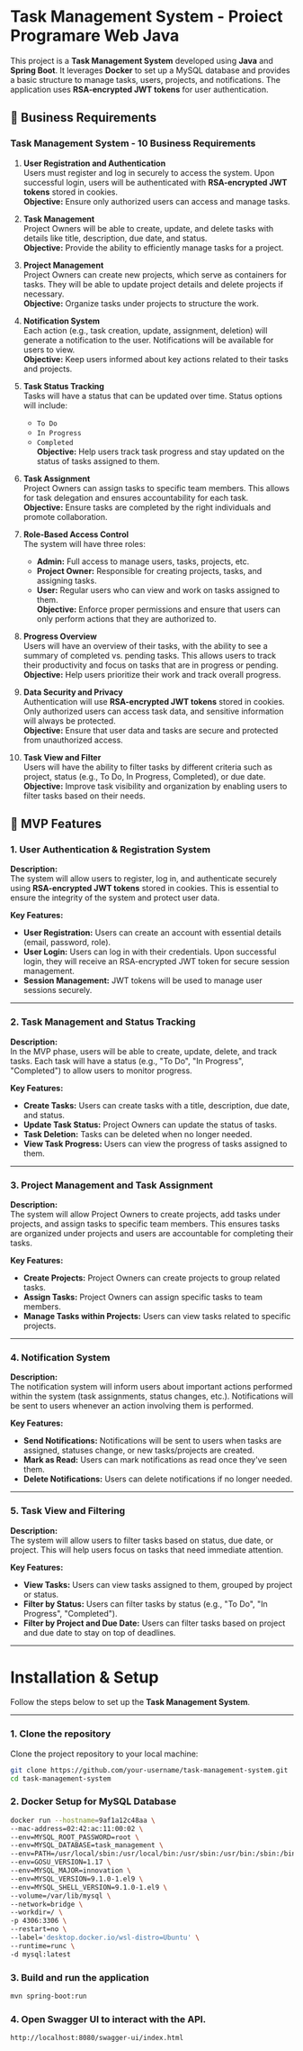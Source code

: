 # Task Management System - Proiect Programare Web Java

This project is a **Task Management System** developed using **Java** and **Spring Boot**. It leverages **Docker** to set up a MySQL database and provides a basic structure to manage tasks, users, projects, and notifications. The application uses **RSA-encrypted JWT tokens** for user authentication.

## 📝 Business Requirements

### Task Management System - 10 Business Requirements

1. **User Registration and Authentication**  
   Users must register and log in securely to access the system. Upon successful login, users will be authenticated with **RSA-encrypted JWT tokens** stored in cookies.  
   **Objective:** Ensure only authorized users can access and manage tasks.

2. **Task Management**  
   Project Owners will be able to create, update, and delete tasks with details like title, description, due date, and status.  
   **Objective:** Provide the ability to efficiently manage tasks for a project.

3. **Project Management**  
   Project Owners can create new projects, which serve as containers for tasks. They will be able to update project details and delete projects if necessary.  
   **Objective:** Organize tasks under projects to structure the work.

4. **Notification System**  
   Each action (e.g., task creation, update, assignment, deletion) will generate a notification to the user. Notifications will be available for users to view.  
   **Objective:** Keep users informed about key actions related to their tasks and projects.

5. **Task Status Tracking**  
   Tasks will have a status that can be updated over time. Status options will include:
   - `To Do`
   - `In Progress`
   - `Completed`  
   **Objective:** Help users track task progress and stay updated on the status of tasks assigned to them.

6. **Task Assignment**  
   Project Owners can assign tasks to specific team members. This allows for task delegation and ensures accountability for each task.  
   **Objective:** Ensure tasks are completed by the right individuals and promote collaboration.

7. **Role-Based Access Control**  
   The system will have three roles:  
   - **Admin:** Full access to manage users, tasks, projects, etc.  
   - **Project Owner:** Responsible for creating projects, tasks, and assigning tasks.  
   - **User:** Regular users who can view and work on tasks assigned to them.  
   **Objective:** Enforce proper permissions and ensure that users can only perform actions that they are authorized to.

8. **Progress Overview**  
   Users will have an overview of their tasks, with the ability to see a summary of completed vs. pending tasks. This allows users to track their productivity and focus on tasks that are in progress or pending.  
   **Objective:** Help users prioritize their work and track overall progress.

9. **Data Security and Privacy**  
   Authentication will use **RSA-encrypted JWT tokens** stored in cookies. Only authorized users can access task data, and sensitive information will always be protected.  
   **Objective:** Ensure that user data and tasks are secure and protected from unauthorized access.

10. **Task View and Filter**  
    Users will have the ability to filter tasks by different criteria such as project, status (e.g., To Do, In Progress, Completed), or due date.  
    **Objective:** Improve task visibility and organization by enabling users to filter tasks based on their needs.

## 🚀 MVP Features

### 1. User Authentication & Registration System

**Description:**  
The system will allow users to register, log in, and authenticate securely using **RSA-encrypted JWT tokens** stored in cookies. This is essential to ensure the integrity of the system and protect user data.

**Key Features:**

- **User Registration:** Users can create an account with essential details (email, password, role).
- **User Login:** Users can log in with their credentials. Upon successful login, they will receive an RSA-encrypted JWT token for secure session management.
- **Session Management:** JWT tokens will be used to manage user sessions securely.

---

### 2. Task Management and Status Tracking

**Description:**  
In the MVP phase, users will be able to create, update, delete, and track tasks. Each task will have a status (e.g., "To Do", "In Progress", "Completed") to allow users to monitor progress.

**Key Features:**

- **Create Tasks:** Users can create tasks with a title, description, due date, and status.
- **Update Task Status:** Project Owners can update the status of tasks.
- **Task Deletion:** Tasks can be deleted when no longer needed.
- **View Task Progress:** Users can view the progress of tasks assigned to them.

---

### 3. Project Management and Task Assignment

**Description:**  
The system will allow Project Owners to create projects, add tasks under projects, and assign tasks to specific team members. This ensures tasks are organized under projects and users are accountable for completing their tasks.

**Key Features:**

- **Create Projects:** Project Owners can create projects to group related tasks.
- **Assign Tasks:** Project Owners can assign specific tasks to team members.
- **Manage Tasks within Projects:** Users can view tasks related to specific projects.

---

### 4. Notification System

**Description:**  
The notification system will inform users about important actions performed within the system (task assignments, status changes, etc.). Notifications will be sent to users whenever an action involving them is performed.

**Key Features:**

- **Send Notifications:** Notifications will be sent to users when tasks are assigned, statuses change, or new tasks/projects are created.
- **Mark as Read:** Users can mark notifications as read once they've seen them.
- **Delete Notifications:** Users can delete notifications if no longer needed.

---

### 5. Task View and Filtering

**Description:**  
The system will allow users to filter tasks based on status, due date, or project. This will help users focus on tasks that need immediate attention.

**Key Features:**

- **View Tasks:** Users can view tasks assigned to them, grouped by project or status.
- **Filter by Status:** Users can filter tasks by status (e.g., "To Do", "In Progress", "Completed").
- **Filter by Project and Due Date:** Users can filter tasks based on project and due date to stay on top of deadlines.


---

# Installation & Setup

Follow the steps below to set up the **Task Management System**.

---

### 1. Clone the repository

Clone the project repository to your local machine:

```bash
git clone https://github.com/your-username/task-management-system.git
cd task-management-system
```

### 2. Docker Setup for MySQL Database
```bash
docker run --hostname=9af1a12c48aa \
--mac-address=02:42:ac:11:00:02 \
--env=MYSQL_ROOT_PASSWORD=root \
--env=MYSQL_DATABASE=task_management \
--env=PATH=/usr/local/sbin:/usr/local/bin:/usr/sbin:/usr/bin:/sbin:/bin \
--env=GOSU_VERSION=1.17 \
--env=MYSQL_MAJOR=innovation \
--env=MYSQL_VERSION=9.1.0-1.el9 \
--env=MYSQL_SHELL_VERSION=9.1.0-1.el9 \
--volume=/var/lib/mysql \
--network=bridge \
--workdir=/ \
-p 4306:3306 \
--restart=no \
--label='desktop.docker.io/wsl-distro=Ubuntu' \
--runtime=runc \
-d mysql:latest

```
### 3. Build and run the application

```bash
mvn spring-boot:run
```
### 4. Open Swagger UI to interact with the API.

```bash
http://localhost:8080/swagger-ui/index.html
```
